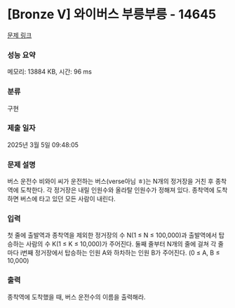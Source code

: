 # [Bronze V] 와이버스 부릉부릉 - 14645 

[문제 링크](https://www.acmicpc.net/problem/14645) 

### 성능 요약

메모리: 13884 KB, 시간: 96 ms

### 분류

구현

### 제출 일자

2025년 3월 5일 09:48:05

### 문제 설명

<p>버스 운전수 비와이 씨가 운전하는 버스(verse아님 ㅎ)는 N개의 정거장을 거친 후 종착역에 도착한다. 각 정거장은 내릴 인원수와 올라탈 인원수가 정해져 있다. 종착역에 도착하면 버스에 타고 있던 모든 사람이 내린다.</p>

### 입력 

 <p>첫 줄에 출발역과 종착역을 제외한 정거장의 수 N(1 ≤ N ≤ 100,000)과 출발역에서 탑승하는 사람의 수 K(1 ≤ K ≤ 10,000)가 주어진다. 둘째 줄부터 N개의 줄에 걸쳐 각 줄마다 i번째 정거장에서 탑승하는 인원 A와 하차하는 인원 B가 주어진다. (0 ≤ A, B ≤ 10,000)</p>

### 출력 

 <p>종착역에 도착했을 때, 버스 운전수의 이름을 출력해라.</p>

